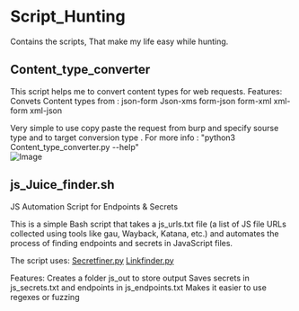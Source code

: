 # Script_Hunting
Contains the scripts, That make my life easy while hunting.

## Content_type_converter
This script helps me to convert content types for web requests.
Features:
Convets Content types from :
json-form
Json-xms
form-json
form-xml
xml-form
xml-json

Very simple to use copy paste the request from burp and specify sourse type and to target conversion type .
For more info : "python3 Content_type_converter.py --help"  
![Image]()

## js_Juice_finder.sh
JS Automation Script for Endpoints & Secrets

This is a simple Bash script that takes a js_urls.txt file (a list of JS file URLs collected using tools like gau, Wayback, Katana, etc.) 
and automates the process of finding endpoints and secrets in JavaScript files.

The script uses:
[Secretfiner.py](https://github.com/m4ll0k/SecretFinder.git)
[Linkfinder.py](https://github.com/GerbenJavado/LinkFinder.git)

Features:
Creates a folder js_out to store output
Saves secrets in js_secrets.txt and endpoints in js_endpoints.txt
Makes it easier to use regexes or fuzzing
